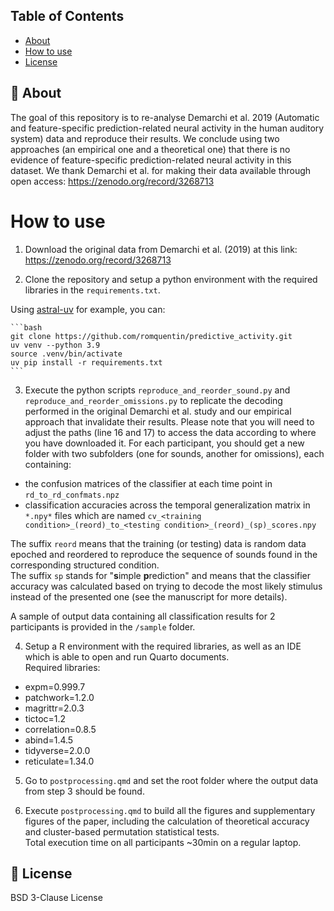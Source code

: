 ## Table of Contents
- [About](#-about)
- [How to use](#-how-to-use)
- [License](#-license)

## 🚀 About

The goal of this repository is to re-analyse Demarchi et al. 2019 (Automatic and feature-specific prediction-related neural activity in the human auditory system) data and reproduce their results. We conclude using two approaches (an empirical one and a theoretical one) that there is no evidence of feature-specific prediction-related neural activity in this dataset. We thank Demarchi et al. for making their data available through open access: https://zenodo.org/record/3268713

# How to use

1. Download the original data from Demarchi et al. (2019) at this link: https://zenodo.org/record/3268713

2. Clone the repository and setup a python environment with the required libraries in the `requirements.txt`.

Using [astral-uv](https://docs.astral.sh/uv/getting-started/) for example, you can:

    ```bash
    git clone https://github.com/romquentin/predictive_activity.git
    uv venv --python 3.9
    source .venv/bin/activate
    uv pip install -r requirements.txt
    ```

3. Execute the python scripts `reproduce_and_reorder_sound.py` and `reproduce_and_reorder_omissions.py` to replicate the decoding performed in the original Demarchi et al. study and our empirical approach that invalidate their results. Please note that you will need to adjust the paths (line 16 and 17) to access the data according to where you have downloaded it. For each participant, you should get a new folder with two subfolders (one for sounds, another for omissions), each containing:  

- the confusion matrices of the classifier at each time point in `rd_to_rd_confmats.npz`  
- classification accuracies across the temporal generalization matrix in `*.npy*` files which are named `cv_<training condition>_(reord)_to_<testing condition>_(reord)_(sp)_scores.npy`

The suffix `reord` means that the training (or testing) data is random data epoched and reordered to reproduce the sequence of sounds found in the corresponding structured condition.  
The suffix `sp` stands for "**s**imple **p**rediction" and means that the classifier accuracy was calculated based on trying to decode the most likely stimulus instead of the presented one (see the manuscript for more details).

A sample of output data containing all classification results for 2 participants is provided in the `/sample` folder.

4. Setup a R environment with the required libraries, as well as an IDE which is able to open and run Quarto documents.  
Required libraries:  
- expm=0.999.7  
- patchwork=1.2.0  
- magrittr=2.0.3  
- tictoc=1.2  
- correlation=0.8.5  
- abind=1.4.5  
- tidyverse=2.0.0  
- reticulate=1.34.0  

5. Go to `postprocessing.qmd` and set the root folder where the output data from step 3 should be found.

6. Execute `postprocessing.qmd` to build all the figures and supplementary figures of the paper, including the calculation of theoretical accuracy and cluster-based permutation statistical tests.  
Total execution time on all participants ~30min on a regular laptop.

## 📃 License

BSD 3-Clause License